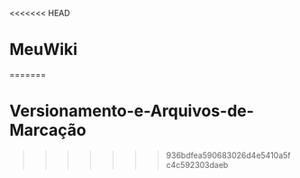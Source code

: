 <<<<<<< HEAD
# MeuWiki
=======
# Versionamento-e-Arquivos-de-Marcação
>>>>>>> 936bdfea590683026d4e5410a5fc4c592303daeb
